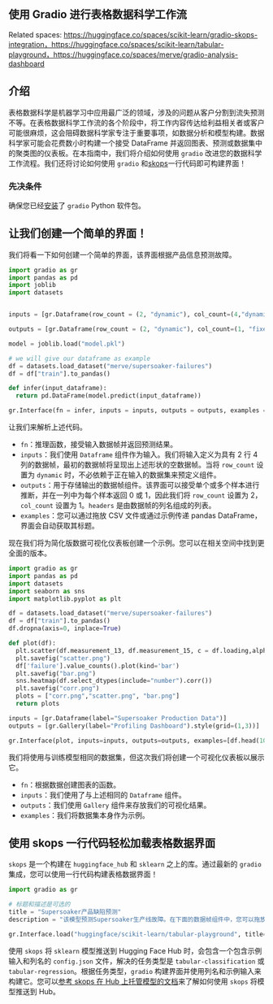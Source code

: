 ## 使用 Gradio 进行表格数据科学工作流

Related spaces: https://huggingface.co/spaces/scikit-learn/gradio-skops-integration，https://huggingface.co/spaces/scikit-learn/tabular-playground，https://huggingface.co/spaces/merve/gradio-analysis-dashboard

## 介绍

表格数据科学是机器学习中应用最广泛的领域，涉及的问题从客户分割到流失预测不等。在表格数据科学工作流的各个阶段中，将工作内容传达给利益相关者或客户可能很麻烦，这会阻碍数据科学家专注于重要事项，如数据分析和模型构建。数据科学家可能会花费数小时构建一个接受 DataFrame 并返回图表、预测或数据集中的聚类图的仪表板。在本指南中，我们将介绍如何使用 `gradio` 改进您的数据科学工作流程。我们还将讨论如何使用 `gradio` 和[skops](https://skops.readthedocs.io/en/stable/)一行代码即可构建界面！

### 先决条件

确保您已经[安装](/getting_started)了 `gradio` Python 软件包。

## 让我们创建一个简单的界面！

我们将看一下如何创建一个简单的界面，该界面根据产品信息预测故障。

```python
import gradio as gr
import pandas as pd
import joblib
import datasets


inputs = [gr.Dataframe(row_count = (2, "dynamic"), col_count=(4,"dynamic"), label="Input Data", interactive=1)]

outputs = [gr.Dataframe(row_count = (2, "dynamic"), col_count=(1, "fixed"), label="Predictions", headers=["Failures"])]

model = joblib.load("model.pkl")

# we will give our dataframe as example
df = datasets.load_dataset("merve/supersoaker-failures")
df = df["train"].to_pandas()

def infer(input_dataframe):
  return pd.DataFrame(model.predict(input_dataframe))

gr.Interface(fn = infer, inputs = inputs, outputs = outputs, examples = [[df.head(2)]]).launch()
```

让我们来解析上述代码。

- `fn`：推理函数，接受输入数据帧并返回预测结果。
- `inputs`：我们使用 `Dataframe` 组件作为输入。我们将输入定义为具有 2 行 4 列的数据帧，最初的数据帧将呈现出上述形状的空数据帧。当将 `row_count` 设置为 `dynamic` 时，不必依赖于正在输入的数据集来预定义组件。
- `outputs`：用于存储输出的数据帧组件。该界面可以接受单个或多个样本进行推断，并在一列中为每个样本返回 0 或 1，因此我们将 `row_count` 设置为 2，`col_count` 设置为 1。`headers` 是由数据帧的列名组成的列表。
- `examples`：您可以通过拖放 CSV 文件或通过示例传递 pandas DataFrame，界面会自动获取其标题。

现在我们将为简化版数据可视化仪表板创建一个示例。您可以在相关空间中找到更全面的版本。

<gradio-app space="gradio/tabular-playground"></gradio-app>

```python
import gradio as gr
import pandas as pd
import datasets
import seaborn as sns
import matplotlib.pyplot as plt

df = datasets.load_dataset("merve/supersoaker-failures")
df = df["train"].to_pandas()
df.dropna(axis=0, inplace=True)

def plot(df):
  plt.scatter(df.measurement_13, df.measurement_15, c = df.loading,alpha=0.5)
  plt.savefig("scatter.png")
  df['failure'].value_counts().plot(kind='bar')
  plt.savefig("bar.png")
  sns.heatmap(df.select_dtypes(include="number").corr())
  plt.savefig("corr.png")
  plots = ["corr.png","scatter.png", "bar.png"]
  return plots

inputs = [gr.Dataframe(label="Supersoaker Production Data")]
outputs = [gr.Gallery(label="Profiling Dashboard").style(grid=(1,3))]

gr.Interface(plot, inputs=inputs, outputs=outputs, examples=[df.head(100)], title="Supersoaker Failures Analysis Dashboard").launch()
```

<gradio-app space="gradio/gradio-analysis-dashboard-minimal"></gradio-app>

我们将使用与训练模型相同的数据集，但这次我们将创建一个可视化仪表板以展示它。

- `fn`：根据数据创建图表的函数。
- `inputs`：我们使用了与上述相同的 `Dataframe` 组件。
- `outputs`：我们使用 `Gallery` 组件来存放我们的可视化结果。
- `examples`：我们将数据集本身作为示例。

## 使用 skops 一行代码轻松加载表格数据界面

`skops` 是一个构建在 `huggingface_hub` 和 `sklearn` 之上的库。通过最新的 `gradio` 集成，您可以使用一行代码构建表格数据界面！

```python
import gradio as gr

# 标题和描述是可选的
title = "Supersoaker产品缺陷预测"
description = "该模型预测Supersoaker生产线故障。在下面的数据帧组件中，您可以拖放数据集的任意切片或自行编辑值。"

gr.Interface.load("huggingface/scikit-learn/tabular-playground", title=title, description=description).launch()
```

<gradio-app space="gradio/gradio-skops-integration"></gradio-app>

使用 `skops` 将 `sklearn` 模型推送到 Hugging Face Hub 时，会包含一个包含示例输入和列名的 `config.json` 文件，解决的任务类型是 `tabular-classification` 或 `tabular-regression`。根据任务类型，`gradio` 构建界面并使用列名和示例输入来构建它。您可以[参考 skops 在 Hub 上托管模型的文档](https://skops.readthedocs.io/en/latest/auto_examples/plot_hf_hub.html#sphx-glr-auto-examples-plot-hf-hub-py)来了解如何使用 `skops` 将模型推送到 Hub。
